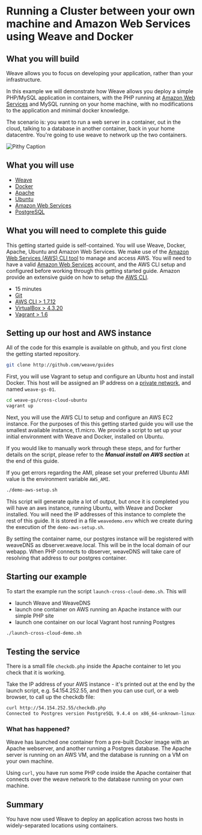 # Running a Cluster between your own machine and Amazon Web Services using Weave and Docker #

## What you will build ##

Weave allows you to focus on developing your application, rather than your infrastructure.

In this example we will demonstrate how Weave allows you deploy a
simple PHP/MySQL application in containers, with the PHP running at
[Amazon Web Services](http://aws.amazon.com) and MySQL running on your
home machine, with no modifications to the application and minimal
docker knowledge.

The scenario is: you want to run a web server in a container, out in
the cloud, talking to a database in another container, back in your
home datacentre. You're going to use weave to network up the two
containers.

![Pithy Caption](https://weaveblogdotcom.files.wordpress.com/2014/10/overview2.png)

## What you will use ##

* [Weave](http://weave.works)
* [Docker](http://docker.com)
* [Apache](http://httpd.apache.org/)
* [Ubuntu](http://ubuntu.com)
* [Amazon Web Services](http://aws.amazon.com)
* [PostgreSQL](http://www.postgresql.org)

## What you will need to complete this guide ##

This getting started guide is self-contained. You will use Weave,
Docker, Apache, Ubuntu and Amazon Web Services. We make use of the
[Amazon Web Services (AWS) CLI
tool](http://docs.aws.amazon.com/cli/latest/userguide/cli-chap-welcome.html)
to manage and access AWS.  You will need to have a valid [Amazon Web
Services](http://aws.amazon.com) account, and the AWS CLI setup and
configured before working through this getting started guide. Amazon
provide an extensive guide on how to setup the [AWS
CLI](http://docs.aws.amazon.com/cli/latest/userguide/cli-chap-getting-set-up.html).

* 15 minutes
* [Git](http://git-scm.com/downloads)
* [AWS CLI > 1.7.12 ](http://docs.aws.amazon.com/cli/latest/userguide/cli-chap-welcome.html)
* [VirtualBox > 4.3.20](https://www.virtualbox.org/wiki/Downloads)
* [Vagrant > 1.6](https://docs.vagrantup.com/v2/installation/index.html)

## Setting up our host and AWS instance ##

All of the code for this example is available on github, and you first clone the getting started repository.

```bash
git clone http://github.com/weave/guides
```

First, you will use Vagrant to setup and configure an Ubuntu host and
install Docker. This host will be assigned an IP address on a [private
network](http://en.wikipedia.org/wiki/Private%5Fnetwork), and named
`weave-gs-01`.

```bash
cd weave-gs/cross-cloud-ubuntu
vagrant up
```

Next, you will use the AWS CLI to setup and configure an AWS EC2
instance. For the purposes of this this getting started guide you
will use the smallest available instance, t1.micro. We provide a
script to set up your initial environment with Weave and Docker,
installed on Ubuntu.

If you would like to manually work through these steps, and for further details on the script, please refer to the _**Manual 
install on AWS section**_ at the end of this guide.

If you get errors regarding the AMI, please set your preferred Ubuntu AMI value is the environment variable `AWS_AMI`.

```bash
./demo-aws-setup.sh
```

This script will generate quite a lot of output, but once it is
completed you will have an aws instance, running Ubuntu, with Weave
and Docker installed. You will need the IP addresses of this instance
to complete the rest of this guide. It is stored in a file
`weavedemo.env` which we create during the execution of the
`demo-aws-setup.sh`.

By setting the container name, our postgres instance will be
registered with weaveDNS as dbserver.weave.local. This will be in the
local domain of our webapp. When PHP connects to dbserver, weaveDNS
will take care of resolving that address to our postgres container.

## Starting our example ##

To start the example run the script `launch-cross-cloud-demo.sh`. This will 

* launch Weave and WeaveDNS
* launch one container on AWS running an Apache instance with our simple PHP site
* launch one container on our local Vagrant host running Postgres

```bash
./launch-cross-cloud-demo.sh
```

## Testing the service ##

There is a small file `checkdb.php` inside the Apache container to let
you check that it is working.

Take the IP address of your AWS instance - it's printed out at the end
by the launch script, e.g. 54.154.252.55, and then you can use curl,
or a web browser, to call up the checkdb file:

```bash
curl http://54.154.252.55/checkdb.php
Connected to Postgres version PostgreSQL 9.4.4 on x86_64-unknown-linux-gnu, compiled by gcc (Debian 4.7.2-5) 4.7.2, 64-bit
```

### What has happened?

Weave has launched one container from a pre-built Docker image with an
Apache webserver, and another running a Postgres database.  The Apache
server is running on an AWS VM, and the database is running on a VM on
your own machine.

Using `curl`, you have run some PHP code inside the Apache container
that connects over the weave network to the database running on your
own machine.

## Summary ##

You have now used Weave to deploy an application across two hosts in
widely-separated locations using containers.
